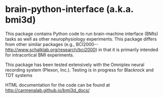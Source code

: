 brain-python-interface (a.k.a. bmi3d)
====================================
This package contains Python code to run brain-machine interface (BMIs) tasks as well as other neurophysiology experiments. This package differs from other similar packages (e.g., BCI2000--http://www.schalklab.org/research/bci2000) in that it is primarily intended for intracortical BMI experiments. 

This package has been tested extensively with the Omniplex neural recording system (Plexon, Inc.). Testing is in progress for Blackrock and TDT systems

HTML documentation for the code can be found at http://carmenalab.github.io/bmi3d_docs/
